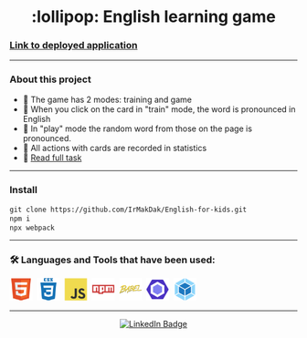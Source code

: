 <h1 align="center">
  :lollipop: English learning game
</h1>

### [Link to deployed application](https://irmakdak.github.io/English-for-kids/)

---

### About this project
- 🌱 The game has 2 modes: training and game
- 🌼 When you click on the card in "train" mode, the word is pronounced in English
- 🌸 In "play" mode the random word from those on the page is pronounced.
- 📝 All actions with cards are recorded in statistics
- 📄 [Read full task](https://github.com/rolling-scopes-school/js-fe-course-en/blob/main/tasks/english-for-kids/english-for-kids.md)

---

### Install
```
git clone https://github.com/IrMakDak/English-for-kids.git
npm i
npx webpack
```

---

### :hammer_and_wrench: Languages and Tools that have been used:

<div>
  <img src="https://github.com/devicons/devicon/blob/master/icons/html5/html5-original.svg" title="HTML5" alt="HTML" width="40" height="40"/>&nbsp;
  <img src="https://github.com/devicons/devicon/blob/master/icons/css3/css3-plain-wordmark.svg"  title="CSS3" alt="CSS" width="40" height="40"/>&nbsp;
  <img src="https://github.com/devicons/devicon/blob/master/icons/javascript/javascript-original.svg" title="JavaScript" alt="JavaScript" width="40" height="40"/>&nbsp;
  <img src="https://github.com/devicons/devicon/blob/master/icons/npm/npm-original-wordmark.svg" title="npm" alt="npm" width="40" height="40"/>&nbsp;
  <img src="https://github.com/devicons/devicon/blob/master/icons/babel/babel-original.svg" title="babel" alt="babel" width="40" height="40"/>&nbsp;
  <img src="https://github.com/devicons/devicon/blob/master/icons/eslint/eslint-original.svg" title="babel" alt="babel" width="40" height="40"/>&nbsp;
  <img src="https://github.com/devicons/devicon/blob/master/icons/webpack/webpack-original.svg" title="babel" alt="babel" width="40" height="40"/>&nbsp;
</div>

---

<div id="badges" align="center">
  <a href="https://www.linkedin.com/in/ir-makedonskaya-ximkd/">
    <img src="https://img.shields.io/badge/LinkedIn-blue?style=for-the-badge&logo=linkedin&logoColor=white" alt="LinkedIn Badge"/>
  </a>
</div>
